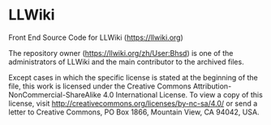 # LLWiki
Front End Source Code for LLWiki (https://llwiki.org)

The repository owner (https://llwiki.org/zh/User:Bhsd) is one of the administrators of LLWiki and the main contributor to the archived files.

Except cases in which the specific license is stated at the beginning of the file, this work is licensed under the Creative Commons Attribution-NonCommercial-ShareAlike 4.0 International License. To view a copy of this license, visit http://creativecommons.org/licenses/by-nc-sa/4.0/ or send a letter to Creative Commons, PO Box 1866, Mountain View, CA 94042, USA.
